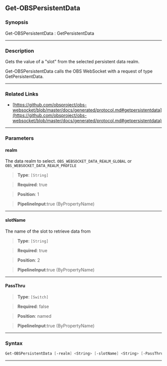 Get-OBSPersistentData
---------------------
### Synopsis
Get-OBSPersistentData : GetPersistentData

---
### Description

Gets the value of a "slot" from the selected persistent data realm.


Get-OBSPersistentData calls the OBS WebSocket with a request of type GetPersistentData.

---
### Related Links
* [https://github.com/obsproject/obs-websocket/blob/master/docs/generated/protocol.md#getpersistentdata](https://github.com/obsproject/obs-websocket/blob/master/docs/generated/protocol.md#getpersistentdata)



---
### Parameters
#### **realm**

The data realm to select. `OBS_WEBSOCKET_DATA_REALM_GLOBAL` or `OBS_WEBSOCKET_DATA_REALM_PROFILE`



> **Type**: ```[String]```

> **Required**: true

> **Position**: 1

> **PipelineInput**:true (ByPropertyName)



---
#### **slotName**

The name of the slot to retrieve data from



> **Type**: ```[String]```

> **Required**: true

> **Position**: 2

> **PipelineInput**:true (ByPropertyName)



---
#### **PassThru**

> **Type**: ```[Switch]```

> **Required**: false

> **Position**: named

> **PipelineInput**:true (ByPropertyName)



---
### Syntax
```PowerShell
Get-OBSPersistentData [-realm] <String> [-slotName] <String> [-PassThru] [<CommonParameters>]
```
---

